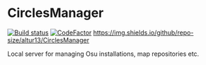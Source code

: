 # CirclesManager

[![Build status](https://ci.appveyor.com/api/projects/status/r848p23vxmv3cmv2/branch/master?svg=true)](https://ci.appveyor.com/project/altur13/circlesmanager/branch/master)
[![CodeFactor](https://www.codefactor.io/repository/github/altur13/circlesmanager/badge)](https://www.codefactor.io/repository/github/altur13/circlesmanager)
https://img.shields.io/github/repo-size/altur13/CirclesManager

Local server for managing Osu installations, map repositories etc.
